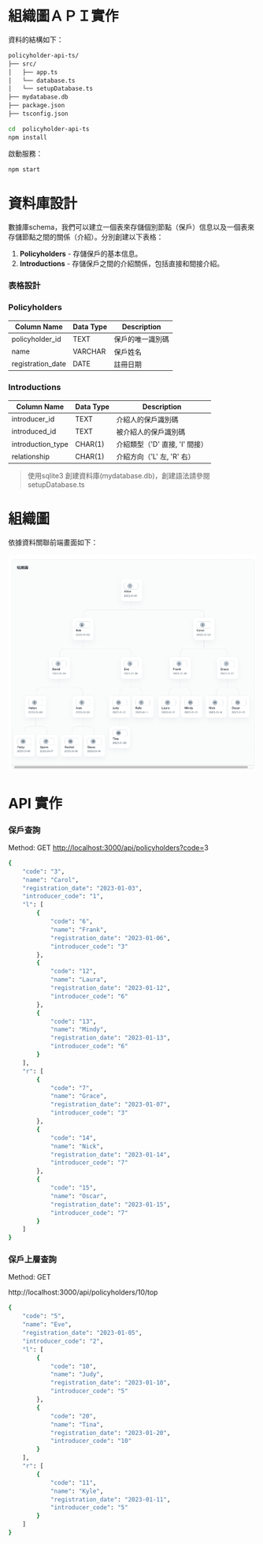 
# 組織圖ＡＰＩ實作

資料的結構如下：


```bash
policyholder-api-ts/
├── src/
│   ├── app.ts
│   └── database.ts
│   └── setupDatabase.ts
├── mydatabase.db
├── package.json
├── tsconfig.json

```

```bash
cd  policyholder-api-ts
npm install 
```

啟動服務：

```bash
npm start
```

# 資料庫設計

數據庫schema，我們可以建立一個表來存儲個別節點（保戶）信息以及一個表來存儲節點之間的關係（介紹）。分別創建以下表格：

1. **Policyholders** - 存儲保戶的基本信息。
2. **Introductions** - 存儲保戶之間的介紹關係，包括直接和間接介紹。

### **表格設計**

### **Policyholders**

| Column Name | Data Type | Description |
| --- | --- | --- |
| policyholder_id | TEXT | 保戶的唯一識別碼 |
| name | VARCHAR | 保戶姓名 |
| registration_date | DATE | 註冊日期 |

### **Introductions**

| Column Name | Data Type | Description |
| --- | --- | --- |
| introducer_id | TEXT | 介紹人的保戶識別碼 |
| introduced_id | TEXT | 被介紹人的保戶識別碼 |
| introduction_type | CHAR(1) | 介紹類型（'D' 直接, 'I' 間接） |
| relationship | CHAR(1) | 介紹方向（'L' 左, 'R' 右） |

> 使用sqlite3 創建資料庫(mydatabase.db)，創建語法請參閱setupDatabase.ts
> 

# 組織圖

依據資料關聯前端畫面如下：

![Untitled](./chart.png)

# API 實作

### 保戶查詢

Method: GET
[http://localhost:3000/api/policyholders?code=](http://localhost:3000/api/policyholders?code=1)3

```bash
{
    "code": "3",
    "name": "Carol",
    "registration_date": "2023-01-03",
    "introducer_code": "1",
    "l": [
        {
            "code": "6",
            "name": "Frank",
            "registration_date": "2023-01-06",
            "introducer_code": "3"
        },
        {
            "code": "12",
            "name": "Laura",
            "registration_date": "2023-01-12",
            "introducer_code": "6"
        },
        {
            "code": "13",
            "name": "Mindy",
            "registration_date": "2023-01-13",
            "introducer_code": "6"
        }
    ],
    "r": [
        {
            "code": "7",
            "name": "Grace",
            "registration_date": "2023-01-07",
            "introducer_code": "3"
        },
        {
            "code": "14",
            "name": "Nick",
            "registration_date": "2023-01-14",
            "introducer_code": "7"
        },
        {
            "code": "15",
            "name": "Oscar",
            "registration_date": "2023-01-15",
            "introducer_code": "7"
        }
    ]
}
```

### 保戶上層查詢

Method: GET

http://localhost:3000/api/policyholders/10/top

```bash
{
    "code": "5",
    "name": "Eve",
    "registration_date": "2023-01-05",
    "introducer_code": "2",
    "l": [
        {
            "code": "10",
            "name": "Judy",
            "registration_date": "2023-01-10",
            "introducer_code": "5"
        },
        {
            "code": "20",
            "name": "Tina",
            "registration_date": "2023-01-20",
            "introducer_code": "10"
        }
    ],
    "r": [
        {
            "code": "11",
            "name": "Kyle",
            "registration_date": "2023-01-11",
            "introducer_code": "5"
        }
    ]
}
```
